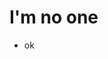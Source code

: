 # I'm no one
- ok

<!---
legitimatetheory5476/legitimatetheory5476 is a ✨ special ✨ repository because its `README.md` (this file) appears on your GitHub profile.
You can click the Preview link to take a look at your changes.
--->
